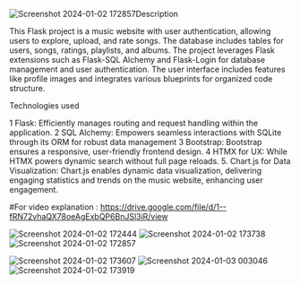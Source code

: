 ![Screenshot 2024-01-02 172857](https://github.com/Ponraj-dev/Music_application/assets/110389942/62a91879-d842-45c4-8d6d-33c9d896442e)Description

This Flask project is a music website with user authentication, allowing users to explore, upload, and rate songs. 
The database includes tables for users, songs, ratings, playlists, and albums. The project leverages Flask 
extensions such as Flask-SQL Alchemy and Flask-Login for database management and user authentication. The 
user interface includes features like profile images and integrates various blueprints for organized code 
structure.

Technologies used

1 Flask: Efficiently manages routing and request handling within the application.
2 SQL Alchemy: Empowers seamless interactions with SQLite through its ORM for robust data management 
3 Bootstrap: Bootstrap ensures a responsive, user-friendly frontend design.
4 HTMX for UX: While HTMX powers dynamic search without full page reloads.
5. Chart.js for Data Visualization: Chart.js enables dynamic data visualization, delivering engaging statistics 
and trends on the music website, enhancing user engagement.

#For video explanation : https://drive.google.com/file/d/1--fRN72vhaQX78oeAgExbQP6BnJSl3iR/view

![Screenshot 2024-01-02 172444](https://github.com/Ponraj-dev/Music_application/assets/110389942/44edce9d-1ffd-4107-891a-7289753707b1)
![Screenshot 2024-01-02 173738](https://github.com/Ponraj-dev/Music_application/assets/110389942/e172802c-bc14-4e9c-b7e0-d745393a9557)
![Screenshot 2024-01-02 172857](https://github.com/Ponraj-dev/Music_application/assets/110389942/d52a01fa-ed87-4712-8b57-b0aee3804e0b)

![Screenshot 2024-01-02 173607](https://github.com/Ponraj-dev/Music_application/assets/110389942/6411d804-4bd4-4cf3-ad2d-3c62448054d1)
![Screenshot 2024-01-03 003046](https://github.com/Ponraj-dev/Music_application/assets/110389942/84c73292-0b27-4cc8-9865-466751b45141)
![Screenshot 2024-01-02 173919](https://github.com/Ponraj-dev/Music_application/assets/110389942/fb94bfcc-3a53-403a-994f-2cec7d5a9d23)
